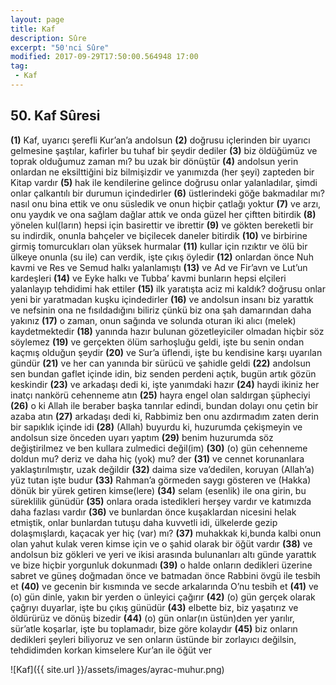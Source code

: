 ```yaml
---
layout: page
title: Kaf
description: Sûre
excerpt: "50'nci Sûre"
modified: 2017-09-29T17:50:00.564948 17:00
tag: 
 - Kaf
---
```


## 50. Kaf Sûresi

**(1)** Kaf, uyarıcı şerefli Kur’an’a andolsun
**(2)** doğrusu içlerinden bir uyarıcı gelmesine şaştılar, kafirler bu tuhaf bir şeydir dediler
**(3)** biz öldüğümüz ve toprak olduğumuz zaman mı? bu uzak bir dönüştür
**(4)** andolsun yerin onlardan ne eksilttiğini biz bilmişizdir ve yanımızda (her şeyi) zapteden bir Kitap vardır
**(5)** hak ile kendilerine gelince doğrusu onlar yalanladılar, şimdi onlar çalkantılı bir durumun içindedirler 
**(6)** üstlerindeki göğe bakmadılar mı? nasıl onu bina ettik ve onu süsledik ve onun hiçbir çatlağı yoktur
**(7)** ve arzı, onu yaydık ve ona sağlam dağlar attık ve onda güzel her çiftten bitirdik
**(8)** yönelen kul(ların) hepsi için basirettir ve ibrettir
**(9)** ve gökten bereketli bir su indirdik, onunla bahçeler ve biçilecek daneler bitirdik
**(10)** ve birbirine girmiş tomurcukları olan yüksek hurmalar
**(11)** kullar için rızıktır ve ölü bir ülkeye onunla (su ile) can verdik, işte çıkış öyledir
**(12)** onlardan önce Nuh kavmi ve Res ve Semud halkı yalanlamıştı
**(13)** ve Ad ve Fir’avn ve Lut’un kardeşleri
**(14)** ve Eyke halkı ve Tubba’ kavmi bunların hepsi elçileri yalanlayıp tehdidimi hak ettiler
**(15)** ilk yaratışta aciz mi kaldık? doğrusu onlar yeni bir yaratmadan kuşku içindedirler
**(16)** ve andolsun insanı biz yarattık ve nefsinin ona ne fısıldadığını biliriz çünkü biz ona şah damarından daha yakınız
**(17)** o zaman, onun sağında ve solunda oturan iki alıcı (melek) kaydetmektedir
**(18)** yanında hazır bulunan gözetleyiciler olmadan hiçbir söz söylemez
**(19)** ve gerçekten ölüm sarhoşluğu geldi, işte bu senin ondan kaçmış olduğun şeydir
**(20)** ve Sur’a üflendi, işte bu kendisine karşı uyarılan gündür
**(21)** ve her can yanında bir sürücü ve şahidle geldi
**(22)** andolsun sen bundan gaflet içinde idin, biz senden perdeni açtık, bugün artık gözün keskindir
**(23)** ve arkadaşı dedi ki, işte yanımdaki hazır 
**(24)** haydi ikiniz her inatçı nankörü cehenneme atın
**(25)** hayra engel olan saldırgan şüpheciyi
**(26)** o ki Allah ile beraber başka tanrılar edindi, bundan dolayı onu çetin bir azaba atın
**(27)** arkadaşı dedi ki, Rabbimiz ben onu azdırmadım zaten derin bir sapıklık içinde idi 
**(28)** (Allah) buyurdu ki, huzurumda çekişmeyin ve andolsun size önceden uyarı yaptım
**(29)** benim huzurumda söz değiştirilmez ve ben kullara zulmedici değil(im)
**(30)** (o) gün cehenneme doldun mu? deriz ve daha hiç (yok) mu? der
**(31)** ve cennet korunanlara yaklaştırılmıştır, uzak değildir
**(32)** daima size va’dedilen, koruyan (Allah’a) yüz tutan işte budur
**(33)** Rahman’a görmeden saygı gösteren ve (Hakka) dönük bir yürek getiren kimse(lere)
**(34)** selam (esenlik) ile ona girin, bu süreklilik günüdür
**(35)** onlara orada istedikleri herşey vardır ve katımızda daha fazlası vardır 
**(36)** ve bunlardan önce kuşaklardan nicesini helak etmiştik, onlar bunlardan tutuşu daha kuvvetli idi, ülkelerde gezip dolaşmışlardı, kaçacak yer hiç (var) mı?
**(37)** muhakkak ki,bunda kalbi onun olan yahut kulak veren kimse için ve o şahid olarak bir öğüt vardır
**(38)** ve andolsun biz  gökleri ve yeri ve ikisi arasında bulunanları altı günde yarattık ve bize hiçbir yorgunluk dokunmadı 
**(39)** o halde onların dedikleri üzerine sabret ve güneş doğmadan önce ve batmadan önce Rabbini övgü ile tesbih et
**(40)** ve gecenin bir kısmında ve secde arkalarında O’nu tesbih et
**(41)** ve (o) gün dinle, yakın bir yerden o ünleyici çağırır
**(42)** (o) gün gerçek olarak çağrıyı duyarlar, işte bu çıkış günüdür 
**(43)** elbette biz, biz yaşatırız ve öldürürüz ve dönüş bizedir
**(44)** (o) gün onlar(ın üstün)den yer yarılır, sür’atle koşarlar, işte bu toplamadır, bize göre kolaydır 
**(45)** biz onların dedikleri şeyleri biliyoruz ve sen onların üstünde bir zorlayıcı değilsin, tehdidimden korkan kimselere Kur’an ile öğüt ver 

![Kaf]({{ site.url }}/assets/images/ayrac-muhur.png)
